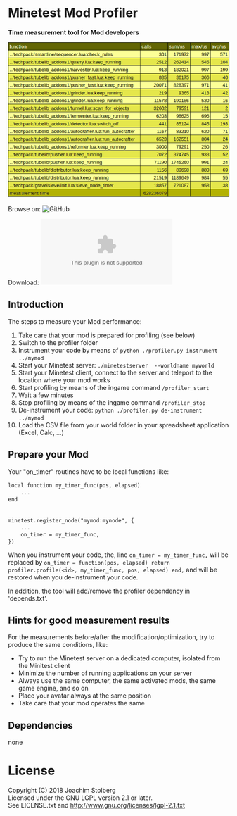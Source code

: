 # Minetest Mod Profiler

**Time measurement tool for Mod developers**

![profiler](https://github.com/joe7575/profiler/blob/master/screenshot.png)


Browse on: ![GitHub](https://github.com/joe7575/profiler)

Download: ![GitHub](https://github.com/joe7575/profiler/archive/master.zip)


## Introduction
The steps to measure your Mod performance:
1. Take care that your mod is prepared for profiling (see below)
2. Switch to the profiler folder
3. Instrument your code by means of ``python ./profiler.py instrument ../mymod``
4. Start your Minetest server: ``./minetestserver  --worldname myworld``
5. Start your Minetest client, connect to the server and teleport to the location where your mod works
6. Start profiling by means of the ingame command ``/profiler_start``
7. Wait a few minutes
8. Stop profiling by means of the ingame command ``/profiler_stop``
9. De-instrument your code: ``python ./profiler.py de-instrument ../mymod``
10. Load the CSV file from your world folder in your spreadsheet application (Excel, Calc, ...)


## Prepare your Mod
Your "on_timer" routines have to be local functions like:

	local function my_timer_func(pos, elapsed)
		...
	end


	minetest.register_node("mymod:mynode", {
		...
		on_timer = my_timer_func,
	})

When you instrument your code, the, line ``on_timer = my_timer_func,`` will be replaced by
``on_timer = function(pos, elapsed) return profiler.profile(<id>, my_timer_func, pos, elapsed) end,``
and will be restored when you de-instrument your code.

In addition, the tool will add/remove the profiler dependency in 'depends.txt'.


## Hints for good measurement results
For the measurements before/after the modification/optimization, try to produce the same conditions, like:
* Try to run the Minetest server on a dedicated computer, isolated from the Minitest client
* Minimize the number of running applications on your server
* Always use the same computer, the same activated mods, the same game engine, and so on
* Place your avatar always at the same position
* Take care that your mod operates the same


## Dependencies
none  


# License
Copyright (C) 2018 Joachim Stolberg  
Licensed under the GNU LGPL version 2.1 or later.  
See LICENSE.txt and http://www.gnu.org/licenses/lgpl-2.1.txt  
